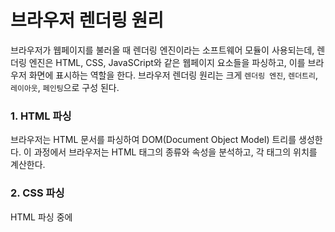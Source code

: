 # 브라우저 렌더링 원리 

브라우저가 웹페이지를 불러올 때 렌더링 엔진이라는 소프트웨어 모듈이 사용되는데, 렌더링 엔진은 HTML, CSS, JavaSCript와 같은 웹페이지 요소들을 파싱하고, 이를 브라우저 화면에 표시하는 역할을 한다. 브라우저 렌더링 원리는 크게 `렌더링 엔진`, `렌더트리`, `레이아웃`, `페인팅`으로 구성 된다.


### 1. HTML 파싱
  브라우저는 HTML 문서를 파싱하여 DOM(Document Object Model) 트리를 생성한다. 이 과정에서 브라우저는 HTML 태그의 종류와 속성을 분석하고, 각 태그의 위치를 계산한다.

### 2. CSS 파싱
  HTML 파싱 중에 <style>, <link>태그를 만나면 DOM 생성을 일시 중단하고, DOM을 만들듯 서버에 요청/응답 받은 CSS파일을 파싱해 CSSOM(CSS Object Model) 트리를 생성한다. 이 과정에서 브라우저는 CSS 선택자와 규칙을 분석하고, 각 규칙의 적용 범위와 우선 순위를 계산한다.

### 3. JavaScript 실행
  HTML 파싱 도중에 <script> 태그를 만나면 DOM 생성을 일시 중단하고, 자바스크립트 엔진으로 제어 권한을 넘깁니다. 자바스크립트 실행이 완료되면 다시 HTML 파서로 제어 권한을 넘겨서 브라우저가 중지했던 시점부터 다시 DOM 생성을 재개합니다.

### 4. 렌더 트리 생성
생성된 DOM, CSSOM 트리를 결합해 렌더 트리를 생성한다. 이 과정에서 브라우저는 레이아웃과 페인팅에 필요한 정보를 추출하고, 숨겨진 요소나 비표시 요소를 필터링 한다.


### 5. 레이아웃 단계
렌더 트리의 각 요소에 대해 위치와 크기를 계산하여 레이아웃을 생성, 이과정에서 각 요소의 박스모델, 위치 지정 방식(relative, absolute 등) 등을 교려해 요소들을 화면애 배치 한다.

### 6. 페인트 단계
  각 요소의 스타일 정보와 레이아웃 정보를 기반으로 실제 화면에 픽셀을 그리는 과정을 수행한다. 이 과정에서 CSS 스타일, 색상, 텍스트, 이미지 등의 렌더링을 담당한다.  

<br />
<br />

## 🙋‍♂️ 추가 / 용어

### ✔️ 파싱 
- 프로그래밍 언어의 문법에 맞게 작성된 텍스트 문서를 읽고, 실행하기 위해 텍스트의 문자열을 분해하고 구조를 생성하는 일련의 과정

### ✔️ DOM
- DOM(Document Object Model)이란? 웹 페이지를 이루는 태그들을 자바스크립트가 이용할 수 있게끔 브라우저가 트리구조로 만든 객체 모델을 의미한다. 영어 뜻풀이 그대로 하자면 문서 객체 모델을 의미하는데, 문서 객체란 html, head, body와 같은 태그들을 javascript가 이용할 수 있는 (메모리에 보관할 수 있는) 객체를 의미한다. DOM은 HTML과 스크립팅 언어(JavaScript)를 서로 이어주는 역할을 한다.


### ✔️ CSSOM 
- CSS 내용을 파싱하여 자료를 구조화 한 것을 CSSOM이라고 한다. 즉 DOM처럼 CSS의 내용을 해석하고 노드를 만들어 트리 구조로 만든 것을 CSSOM이라 함.

### ✔️ 렌더 트리
- 렌더트리는 DOM과 CSSOM의 결합으로 만들어 진다. 렌더트리는 웹페이지에 나타낼 각 요소들의 위치를 계산하고(레이아웃 단계), 픽셀을 화면에 렌더링하는(페인트 단계) 화면에 요소를 표현하는 프로세스를 위해 존재함.


### ✔️ 레이아웃 (Layout)
- 렌더 트리를 이용하여 브라우저의 화면에 요소들을 배치하는 과정이다. 이때, 각 요소의 크기, 위치, 간격 등을 계산한다. 이것이 바로 'Layout' 단계이며 경우에 따라 'Reflow' 라고도 한다.
  
### ✔️ 페인트
- 레이아웃을 이용하여 계산된 위치에 요소들을 표시하는 과정이다. 이때, 브라우저는 렌더링 엔진에서 계산된 정보를 이용하여 브라우저 화면에 그래픽 요소들을 표시한다.
